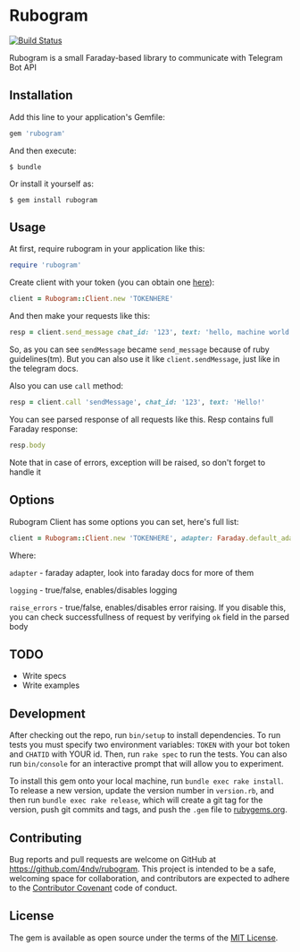 # Rubogram

[![Build Status](https://travis-ci.org/4ndv/rubogram.svg?branch=master)](https://travis-ci.org/4ndv/rubogram)

Rubogram is a small Faraday-based library to communicate with Telegram Bot API

## Installation

Add this line to your application's Gemfile:

```ruby
gem 'rubogram'
```

And then execute:

    $ bundle

Or install it yourself as:

    $ gem install rubogram

## Usage

At first, require rubogram in your application like this:

```ruby
require 'rubogram'
```

Create client with your token (you can obtain one [here](https://telegram.me/BotFather)):

```ruby
client = Rubogram::Client.new 'TOKENHERE'
```

And then make your requests like this:

```ruby
resp = client.send_message chat_id: '123', text: 'hello, machine world!'
```

So, as you can see `sendMessage` became `send_message` because of ruby guidelines(tm). But you can also use it like `client.sendMessage`, just like in the telegram docs.

Also you can use `call` method:

```ruby
resp = client.call 'sendMessage', chat_id: '123', text: 'Hello!'
```

You can see parsed response of all requests like this. Resp contains full Faraday response:

```ruby
resp.body
```

Note that in case of errors, exception will be raised, so don't forget to handle it

## Options

Rubogram Client has some options you can set, here's full list:

```ruby
client = Rubogram::Client.new 'TOKENHERE', adapter: Faraday.default_adapter, logging: true, raise_errors: true
```

Where:

`adapter` - faraday adapter, look into faraday docs for more of them

`logging` - true/false, enables/disables logging

`raise_errors` - true/false, enables/disables error raising. If you disable this, you can check successfullness of request by verifying `ok` field in the parsed body

## TODO

* Write specs
* Write examples

## Development

After checking out the repo, run `bin/setup` to install dependencies.
To run tests you must specify two environment variables: `TOKEN` with your bot token and `CHATID` with YOUR id.
Then, run `rake spec` to run the tests. You can also run `bin/console` for an interactive prompt that will allow you to experiment.

To install this gem onto your local machine, run `bundle exec rake install`. To release a new version, update the version number in `version.rb`, and then run `bundle exec rake release`, which will create a git tag for the version, push git commits and tags, and push the `.gem` file to [rubygems.org](https://rubygems.org).

## Contributing

Bug reports and pull requests are welcome on GitHub at https://github.com/4ndv/rubogram. This project is intended to be a safe, welcoming space for collaboration, and contributors are expected to adhere to the [Contributor Covenant](http://contributor-covenant.org) code of conduct.


## License

The gem is available as open source under the terms of the [MIT License](http://opensource.org/licenses/MIT).

